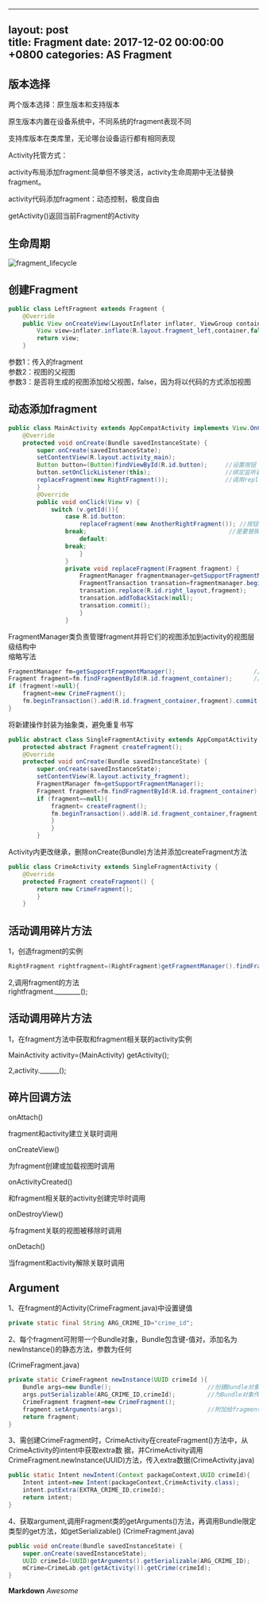 
---  
layout: post  
title: Fragment
date: 2017-12-02 00:00:00 +0800 
categories: AS Fragment
---  

## 版本选择
两个版本选择：原生版本和支持版本   

原生版本内置在设备系统中，不同系统的fragment表现不同   

支持库版本在类库里，无论哪台设备运行都有相同表现   

Activity托管方式：  

activity布局添加fragment:简单但不够灵活，activity生命周期中无法替换fragment。   

activity代码添加fragment：动态控制，极度自由   

 getActivity()返回当前Fragment的Activity   


## 生命周期
![fragment_lifecycle](https://cvbnt.github.io/cvbnt.github.io/assets/images/fragment_lifecycle.png)

## 创建Fragment
```JAVA
public class LeftFragment extends Fragment {    
	@Override    
	public View onCreateView(LayoutInflater inflater, ViewGroup container,Bundle savedInstanceState) {        // Inflate the layout for this fragment        
		View view=inflater.inflate(R.layout.fragment_left,container,false);        
		return view;    
	}
```
参数1：传入的fragment   
参数2：视图的父视图   
参数3：是否将生成的视图添加给父视图，false，因为将以代码的方式添加视图  
## 动态添加fragment  
```JAVA
public class MainActivity extends AppCompatActivity implements View.OnClickListener {    
	@Override    
	protected void onCreate(Bundle savedInstanceState) {        
		super.onCreate(savedInstanceState);        
		setContentView(R.layout.activity_main);        
		Button button=(Button)findViewById(R.id.button);     //设置按钮        
		button.setOnClickListener(this);                     //绑定监听器        
		replaceFragment(new RightFragment());                //调用replaceFragment()方法，参数为RightFragment()类    
		}    
		@Override    
		public void onClick(View v) {        
			switch (v.getId()){            
				case R.id.button:                
			      	replaceFragment(new AnotherRightFragment()); //按钮点击事件，调用replaceFragment()方法，参数换为AnotherRightFragment()类，                
				break;                                        //是要替换的fragment的类文件              
			    	default:                
				break;        
				    }    
				}    
				private void replaceFragment(Fragment fragment) {                     //创造replaceFragment方法，参数为Fragment类        
					FragmentManager fragmentmanager=getSupportFragmentManager();              
					FragmentTransaction transation=fragmentmanager.beginTransaction();  //开启事务        
					transation.replace(R.id.right_layout,fragment);                     //替换的区域的id为right_layout，也是framelayout        
					transation.addToBackStack(null);                                    //将事务添加到栈        
					transation.commit();                                                //提交事务，用.commit()来完成    
					}
				}
```
FragmentManager类负责管理fragment并将它们的视图添加到activity的视图层级结构中   
缩略写法  
```JAVA
FragmentManager fm=getSupportFragmentManager();                      //创建FragmentManager实例
Fragment fragment=fm.findFragmentById(R.id.fragment_container);      //告诉FragmentManager,fragment视图出现在activity视图中的位置
if (fragment!=null){    
	fragment=new CrimeFragment();                                        
	fm.beginTransaction().add(R.id.fragment_container,fragment).commit();//开启事务，执行添加操作，提交事务
}
```
将新建操作封装为抽象类，避免重复书写  
```JAVA
public abstract class SingleFragmentActivity extends AppCompatActivity {    
	protected abstract Fragment createFragment();    
	@Override    
	protected void onCreate(Bundle savedInstanceState) {        
		super.onCreate(savedInstanceState);        
		setContentView(R.layout.activity_fragment);        
		FragmentManager fm=getSupportFragmentManager();        
		Fragment fragment=fm.findFragmentById(R.id.fragment_container);        
		if (fragment==null){            
			fragment= createFragment();            
			fm.beginTransaction().add(R.id.fragment_container,fragment).commit();        
			}    
			}
		}
```
Activity内更改继承，删除onCreate(Bundle)方法并添加createFragment方法  
```JAVA
public class CrimeActivity extends SingleFragmentActivity {    
	@Override    
	protected Fragment createFragment() {        
		return new CrimeFragment();    
		}
	}
```
## 活动调用碎片方法
1，创造fragment的实例  
```JAVA
RightFragment rightfragment=(RightFragment)getFragmentManager().findFragmentById(R.id.right_fragment);
```
2,调用fragment的方法  
rightfragment.________();   
## 活动调用碎片方法

1，在fragment方法中获取和fragment相关联的activity实例

MainActivity activity=(MainActivity) getActivity();

2,activity.______();
## 碎片回调方法
onAttach()  

fragment和activity建立关联时调用  

onCreateView()  

为fragment创建或加载视图时调用  
 
onActivityCreated()  

和fragment相关联的activity创建完毕时调用  

onDestroyView()    
 
与fragment关联的视图被移除时调用    

onDetach()  

当fragment和activity解除关联时调用  
## Argument
1、在fragment的Activity(CrimeFragment.java)中设置键值
```JAVA
private static final String ARG_CRIME_ID="crime_id";
```
2、每个fragment可附带一个Bundle对象，Bundle包含键-值对，添加名为newInstance()的静态方法，参数为任何  

(CrimeFragment.java)  
```JAVA
private static CrimeFragment newInstance(UUID crimeId ){        
	Bundle args=new Bundle();                           //创建Bundle对象    
	args.putSerializable(ARG_CRIME_ID,crimeId);         //为Bundle对象传入键值和extra数据    
	CrimeFragment fragment=new CrimeFragment();             
	fragment.setArguments(args);                        //附加给fragment    
	return fragment;
}
```
3、需创建CrimeFragment时，CrimeActivity在createFragment()方法中，从CrimeActivity的intent中获取extra数
据，并CrimeActivity调用CrimeFragment.newInstance(UUID)方法，传入extra数据(CrimeActivity.java)
```JAVA
public static Intent newIntent(Context packageContext,UUID crimeId){    
	Intent intent=new Intent(packageContext,CrimeActivity.class);    
	intent.putExtra(EXTRA_CRIME_ID,crimeId);    
	return intent;
}
```
4、获取argument,调用Fragment类的getArguments()方法，再调用Bundle限定类型的get方法，如getSerializable()
(CrimeFragment.java)
```JAVA
public void onCreate(Bundle savedInstanceState) {    
	super.onCreate(savedInstanceState);    
	UUID crimeId=(UUID)getArguments().getSerializable(ARG_CRIME_ID);    
	mCrime=CrimeLab.get(getActivity()).getCrime(crimeId);
}
```
**Markdown**
*Awesome*